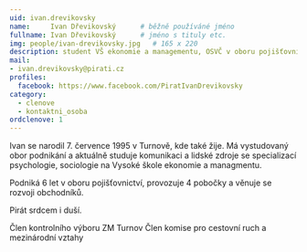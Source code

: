 ```yaml
---
uid: ivan.drevikovsky
name:     Ivan Dřevikovský  	# běžně používáné jméno
fullname: Ivan Dřevikovský  	# jméno s tituly etc.
img: people/ivan-drevikovsky.jpg   # 165 x 220
description: student VŠ ekonomie a managementu, OSVČ v oboru pojišťovnictví, spoluzakladatel spolku Turnov pomáhá           	# kratký popis, max 160 znaků
mail:
- ivan.drevikovsky@pirati.cz
profiles:
  facebook: https://www.facebook.com/PiratIvanDrevikovsky
category:
  - clenove
  - kontaktni_osoba
ordclenove: 1  
---
```

Ivan se narodil 7. července 1995 v Turnově, kde také žije.
Má vystudovaný obor podnikání a aktuálně studuje komunikaci a lidské zdroje se specializací psychologie, sociologie na Vysoké škole ekonomie a managmentu.

Podniká 6 let v oboru pojišťovnictví, provozuje 4 pobočky a věnuje se rozvoji obchodníků.

Pirát srdcem i duší.

Člen kontrolního výboru ZM Turnov
Člen komise pro cestovní ruch a mezinárodní vztahy